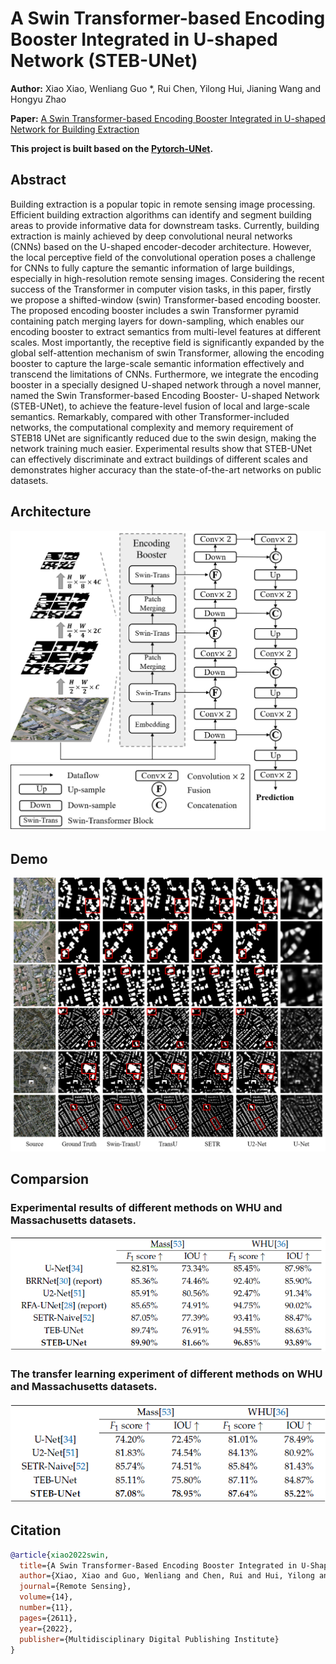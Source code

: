 # A Swin Transformer-based Encoding Booster Integrated in U-shaped Network (STEB-UNet)
**Author:** Xiao Xiao, Wenliang Guo *, Rui Chen, Yilong Hui, Jianing Wang and Hongyu Zhao 

**Paper:** [A Swin Transformer-based Encoding Booster Integrated in U-shaped Network for Building Extraction](https://www.mdpi.com/2072-4292/14/11/2611)

**This project is built based on the [Pytorch-UNet](https://github.com/milesial/Pytorch-UNet.git).**

## Abstract
Building extraction is a popular topic in remote sensing image processing. Efficient building extraction algorithms can identify and segment building areas to provide informative data for downstream tasks. Currently, building extraction is mainly achieved by deep convolutional neural networks (CNNs) based on the U-shaped encoder-decoder architecture. However, the local perceptive field of the convolutional operation poses a challenge for CNNs to fully capture the semantic information of large buildings, especially in high-resolution remote sensing images. Considering the recent success of the Transformer in computer vision tasks, in this paper, firstly we propose a shifted-window (swin) Transformer-based encoding booster. The proposed encoding booster includes a swin Transformer pyramid containing patch merging layers for down-sampling, which enables our encoding booster to extract semantics from multi-level features at different scales. Most importantly, the receptive field is significantly expanded by the global self-attention mechanism of swin Transformer, allowing the encoding booster to capture the large-scale semantic information effectively and transcend the limitations of CNNs. Furthermore, we integrate the encoding booster in a specially designed U-shaped network through a novel manner, named the Swin Transformer-based Encoding Booster- U-shaped Network (STEB-UNet), to achieve the feature-level fusion of local and large-scale semantics. Remarkably, compared with other Transformer-included networks, the computational complexity and memory requirement of STEB18 UNet are significantly reduced due to the swin design, making the network training much easier. Experimental results show that STEB-UNet can effectively discriminate and extract buildings of different scales and demonstrates higher accuracy than the state-of-the-art networks on public datasets.

## Architecture 
<div align="center">
<img
src = "figures/STEB-UNet.png" style="zoom:50%;"/>
</div>

## Demo
<div align="center">
<img
src = "figures/demo.png" style="zoom:80%;"/>
</div>

## Comparsion
### Experimental results of different methods on WHU and Massachusetts datasets.
<div align="center">
<img
src = "figures/comparsion.png"/>
</div>

### The transfer learning experiment of different methods on WHU and Massachusetts datasets.
<div align="center">
<img
src = "figures/transfer.png"/>
</div>

## Citation

```bibtex
@article{xiao2022swin,  
  title={A Swin Transformer-Based Encoding Booster Integrated in U-Shaped Network for Building Extraction},  
  author={Xiao, Xiao and Guo, Wenliang and Chen, Rui and Hui, Yilong and Wang, Jianing and Zhao, Hongyu},  
  journal={Remote Sensing},  
  volume={14},  
  number={11},  
  pages={2611},  
  year={2022},  
  publisher={Multidisciplinary Digital Publishing Institute}  
}
```
